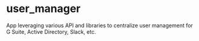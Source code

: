 # user_manager
App leveraging various API and libraries to centralize user management for G Suite, Active Directory, Slack, etc.
